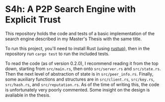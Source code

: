 
# S4h: A P2P Search Engine with Explicit Trust

This repository holds the code and tests of a basic implementation of the
search engine described in my Master's Thesis with the same title.

To run this project, you'll need to install Rust (using
[rustup](https://rustup.rs)), then in the repository run `cargo test` to run the
included tests.

To read the code (as of version 0.2.0), I recommend reading it from the top down, starting from
`src/main.rs`, then onto `src/server.rs` and `src/state.rs`. Then the next
level of abstraction of state is in `src/peer_info.rs`. Finally, some auxiliary
functions and structures are in `src/client.rs`, `src/key.rs`, `src/hash.rs`, and
`src/reputation.rs`. As of the time of writing this, the code is unfortunately
very poorly commented. Some insight on the design is avaliable in the thesis.

